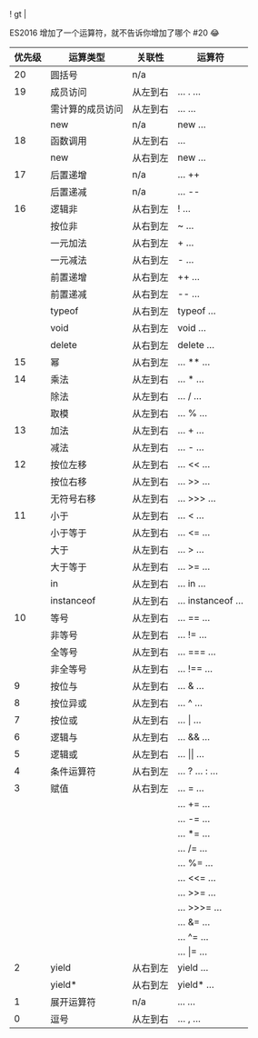 

! gt |

ES2016 增加了一个运算符，就不告诉你增加了哪个 #20 😂

| 优先级 | 运算类型         | 关联性   | 运算符           |
| ------ | ---------------- | -------- | ---------------- |
| 20     | 圆括号           | n/a      |                  |
| 19     | 成员访问         | 从左到右 | … . …            |
|        | 需计算的成员访问 | 从左到右 | …  …             |
|        | new              | n/a      | new …            |
| 18     | 函数调用         | 从左到右 | …                |
|        | new              | 从右到左 | new …            |
| 17     | 后置递增         | n/a      | … ++             |
|        | 后置递减         | n/a      | … --             |
| 16     | 逻辑非           | 从右到左 | ! …              |
|        | 按位非           | 从右到左 | ~ …              |
|        | 一元加法         | 从右到左 | + …              |
|        | 一元减法         | 从右到左 | - …              |
|        | 前置递增         | 从右到左 | ++ …             |
|        | 前置递减         | 从右到左 | -- …             |
|        | typeof           | 从右到左 | typeof …         |
|        | void             | 从右到左 | void …           |
|        | delete           | 从右到左 | delete …         |
| 15     | 幂               | 从右到左 | … ** …           |
| 14     | 乘法             | 从左到右 | … * …            |
|        | 除法             | 从左到右 | … / …            |
|        | 取模             | 从左到右 | … % …            |
| 13     | 加法             | 从左到右 | … + …            |
|        | 减法             | 从左到右 | … - …            |
| 12     | 按位左移         | 从左到右 | …   << …         |
|        | 按位右移         | 从左到右 | …   >> …         |
|        | 无符号右移       | 从左到右 | …   >>> …        |
| 11     | 小于             | 从左到右 | …   < …          |
|        | 小于等于         | 从左到右 | …   <= …         |
|        | 大于             | 从左到右 | …   > …          |
|        | 大于等于         | 从左到右 | …   >= …         |
|        | in               | 从左到右 | … in …           |
|        | instanceof       | 从左到右 | …   instanceof … |
| 10     | 等号             | 从左到右 | … == …           |
|        | 非等号           | 从左到右 | … != …           |
|        | 全等号           | 从左到右 | … === …          |
|        | 非全等号         | 从左到右 | … !== …          |
| 9      | 按位与           | 从左到右 | …   & …          |
| 8      | 按位异或         | 从左到右 | … ^ …            |
| 7      | 按位或           | 从左到右 | … \| …           |
| 6      | 逻辑与           | 从左到右 | …   && …         |
| 5      | 逻辑或           | 从左到右 | … \|\| …         |
| 4      | 条件运算符       | 从右到左 | … ? … : …        |
| 3      | 赋值             | 从右到左 | … = …            |
|        |                  |          | … += …           |
|        |                  |          | … -= …           |
|        |                  |          | … *= …           |
|        |                  |          | … /= …           |
|        |                  |          | … %= …           |
|        |                  |          | …   <<= …        |
|        |                  |          | …   >>= …        |
|        |                  |          | …   >>>= …       |
|        |                  |          | …   &= …         |
|        |                  |          | … ^= …           |
|        |                  |          | … \|= …          |
| 2      | yield            | 从右到左 | yield …          |
|        | yield*           | 从右到左 | yield* …         |
| 1      | 展开运算符       | n/a      | ... …            |
| 0      | 逗号             | 从左到右 | … , …            |